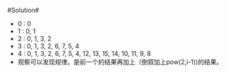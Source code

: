 #Solution#

*   0 : 0
*   1 : 0, 1
*   2 : 0, 1, 3, 2
*   3 : 0, 1, 3, 2, 6, 7, 5, 4
*   4 : 0, 1, 3, 2, 6, 7, 5, 4, 12, 13, 15, 14, 10, 11, 9, 8
*   观察可以发现规律。是前一个的结果再加上（倒叙加上pow(2,i-1))的结果。